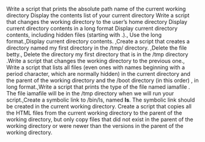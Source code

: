 Write a script that prints the absolute path name of the current working directory
Display the contents list of your current directory
Write a script that changes the working directory to the user’s home directory
Display current directory contents in a long format
Display current directory contents, including hidden files (starting with .).,
 Use the long format.,Display current directory contents.
,Create a script that creates a directory named my first directory in the /tmp/ directory.
,Delete the file betty.,
Delete the directory my first directory that is in the /tmp directory
.Write a script that changes the working directory to the previous one.,
Write a script that lists all files (even ones with names beginning with a period character,
 which are normally hidden) in the current directory and the parent of the working directory and the /boot directory (in this order)
, in long format.,Write a script that prints the type of the file named iamafile
. The file iamafile will be in the /tmp directory when we will run your script.,Create a symbolic link to /bin/ls,
 named __ls__. The symbolic link should be created in the current working directory.
Create a script that copies all the HTML files from the current working directory to the parent of the working directory,
but only copy files that did not exist in the parent of the working directory or were newer than the versions in the parent of the working directory.
